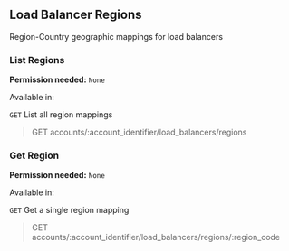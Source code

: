 ## Load Balancer Regions

Region-Country geographic mappings for load balancers

### List Regions

**Permission needed:** `None`

Available in:



`GET` List all region mappings

> GET accounts/:account_identifier/load_balancers/regions


### Get Region

**Permission needed:** `None`

Available in:



`GET` Get a single region mapping

> GET accounts/:account_identifier/load_balancers/regions/:region_code

